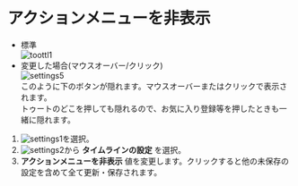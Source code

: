 # アクションメニューを非表示
* 標準  
![toottl1](https://dl.thedesk.top/media/toottl1.PNG)
* 変更した場合(マウスオーバー/クリック)  
![settings5](https://dl.thedesk.top/media/settings5.PNG)   
このように下のボタンが隠れます。マウスオーバーまたはクリックで表示されます。  
トゥートのどこを押しても隠れるので、お気に入り登録等を押したときも一緒に隠れます。  
  
1. ![settings1](https://dl.thedesk.top/media/settings1.PNG)を選択。
1. ![settings2](https://dl.thedesk.top/media/settings2.PNG)から __タイムラインの設定__ を選択。
1.  __アクションメニューを非表示__ 値を変更します。クリックすると他の未保存の設定を含めて全て更新・保存されます。

